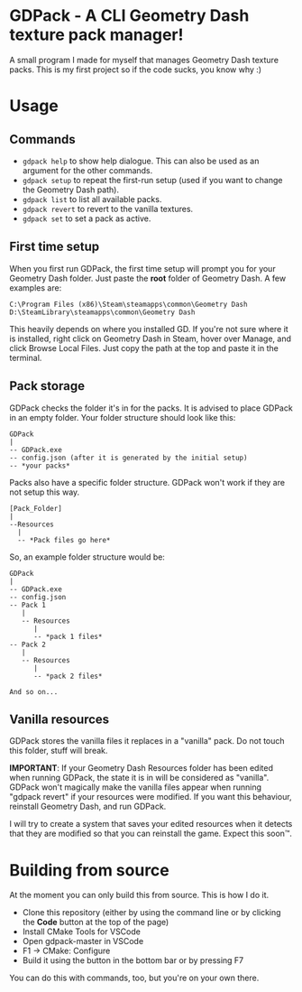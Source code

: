 # GDPack - A CLI Geometry Dash texture pack manager!
A small program I made for myself that manages Geometry Dash texture packs.
This is my first project so if the code sucks, you know why :)

# Usage
## Commands
 - ```gdpack help``` to show help dialogue. This can also be used as an argument for the other commands.
 - ```gdpack setup``` to repeat the first-run setup (used if you want to change the Geometry Dash path).
 - ```gdpack list``` to list all available packs.
 - ```gdpack revert``` to revert to the vanilla textures.
 - ```gdpack set``` to set a pack as active.
## First time setup
When you first run GDPack, the first time setup will prompt you for your Geometry Dash folder. Just paste the **root** folder of Geometry Dash. A few examples are: 
```
C:\Program Files (x86)\Steam\steamapps\common\Geometry Dash
D:\SteamLibrary\steamapps\common\Geometry Dash
```

This heavily depends on where you installed GD. If you're not sure where it is installed, right click on Geometry Dash in Steam, hover over Manage, and click Browse Local Files. Just copy the path at the top and paste it in the terminal.

## Pack storage
GDPack checks the folder it's in for the packs. It is advised to place GDPack in an empty folder. Your folder structure should look like this: 

```
GDPack
|
-- GDPack.exe
-- config.json (after it is generated by the initial setup)
-- *your packs*
```

Packs also have a specific folder structure. GDPack won't work if they are not setup this way.
```
[Pack_Folder]
|
--Resources
  |
  -- *Pack files go here*
```

So, an example folder structure would be:
```
GDPack
|
-- GDPack.exe
-- config.json
-- Pack 1
   |
   -- Resources
      |
      -- *pack 1 files*
-- Pack 2
   |
   -- Resources
      |
      -- *pack 2 files*

And so on...
```

## Vanilla resources
GDPack stores the vanilla files it replaces in a "vanilla" pack. Do not touch this folder, stuff will break.

**IMPORTANT**: If your Geometry Dash Resources folder has been edited when running GDPack, the state it is in will be considered as "vanilla". GDPack won't magically make the vanilla files appear when running "gdpack revert" if your resources were modified. If you want this behaviour, reinstall Geometry Dash, and run GDPack.

I will try to create a system that saves your edited resources when it detects that they are modified so that you can reinstall the game. Expect this soon™️.

# Building from source
At the moment you can only build this from source. This is how I do it.

- Clone this repository (either by using the command line or by clicking the **Code** button at the top of the page)
- Install CMake Tools for VSCode
- Open gdpack-master in VSCode
- F1 -> CMake: Configure
- Build it using the button in the bottom bar or by pressing F7

You can do this with commands, too, but you're on your own there.